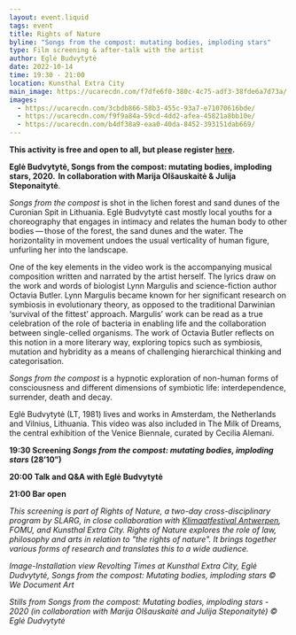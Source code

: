 ```yaml
---
layout: event.liquid
tags: event
title: Rights of Nature
byline: "Songs from the compost: mutating bodies, imploding stars"
type: Film screening & after-talk with the artist
author: Eglė Budvytytė
date: 2022-10-14
time: 19:30 - 21:00
location: Kunsthal Extra City
main_image: https://ucarecdn.com/f7dfe6f0-380c-4c75-adf3-38fde6a7d73a/
images:
  - https://ucarecdn.com/3cbdb866-58b3-455c-93a7-e71070616bde/
  - https://ucarecdn.com/f9f9a84a-59cd-4dd2-afea-45821a8bb10e/
  - https://ucarecdn.com/b4df38a9-eaa0-40da-8452-393151dab669/
---
```

**This activity is free and open to all, but please register [here](https://calendly.com/extra-city/eglebudvytyte).** 

**Eglė Budvytytė, Songs from the compost: mutating bodies, imploding stars, 2020.  In collaboration with Marija Olšauskaitė & Julija Steponaitytė**. 

*Songs from the compost* is shot in the lichen forest and sand dunes of the Curonian Spit in Lithuania. Eglė Budvytytė cast mostly local youths for a choreography that engages in intimacy and relates the human body to other bodies — those of the forest, the sand dunes and the water. The horizontality in movement undoes the usual verticality of human figure, unfurling her into the landscape.

One of the key elements in the video work is the accompanying musical composition written and narrated by the artist herself. The lyrics draw on the work and words of biologist Lynn Margulis and science-fiction author Octavia Butler. Lynn Margulis became known for her significant research on symbiosis in evolutionary theory, as opposed to the traditional Darwinian ‘survival of the fittest’ approach. Margulis’ work can be read as a true celebration of the role of bacteria in enabling life and the collaboration between single-celled organisms. The work of Octavia Butler reflects on this notion in a more literary way, exploring topics such as symbiosis, mutation and hybridity as a means of challenging hierarchical thinking and categorisation.

*Songs from the compost* is a hypnotic exploration of non-human forms of consciousness and different dimensions of symbiotic life: interdependence, surrender, death and decay.

Eglė Budvytytė (LT, 1981) lives and works in Amsterdam, the Netherlands and Vilnius, Lithuania. This video was also included in The Milk of Dreams, the central exhibition of the Venice Biennale, curated by Cecilia Alemani.

**19:30   Screening *Songs from the compost: mutating bodies, imploding stars* (28’10”)**

**20:00  Talk and Q&A with Eglė Budvytytė**

**21:00   Bar open** 

*This screening is part of Rights of Nature, a two-day cross-disciplinary program by SLARG, in close collaboration with [Klimaatfestival Antwerpen](https://www.klimaatfestivalantwerpen.be/nl), FOMU, and Kunsthal Extra City. Rights of Nature explores the role of law, philosophy and arts in relation to "the rights of nature". It brings together various forms of research and translates this to a wide audience.*

*Image-Installation view Revolting Times at Kunsthal Extra City, Eglė Dudvytytė, Songs from the compost: Mutating bodies, imploding stars © We Document Art*

*Stills from Songs from the compost: Mutating bodies, imploding stars - 2020 (in collaboration with Marija Olšauskaitė and Julija Steponaitytė) © Eglė Dudvytytė*